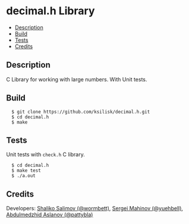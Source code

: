 # decimal.h Library
* [Description](#description)
* [Build](#build)
* [Tests](#tests)
* [Credits](#credits)

## Description
C Library for working with large numbers. With Unit tests.

## Build
      $ git clone https://github.com/ksilisk/decimal.h.git
      $ cd decimal.h
      $ make

## Tests
Unit tests with `check.h` C library.

      $ cd decimal.h
      $ make test
      $ ./a.out

## Credits
Developers: [Shaliko Salimov (@wormbett)](https://github.com/ksilisk), [Sergei Mahinov (@yuehbell)](https://github.com/sermah), [Abdulmedzhid Aslanov (@pattybla)](https://github.com/Retr0Wawe)
